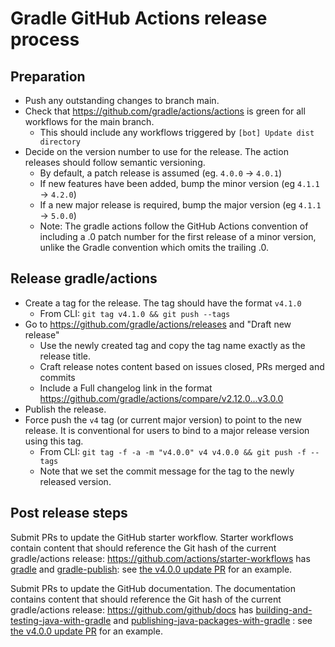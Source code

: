 # Gradle GitHub Actions release process

## Preparation
- Push any outstanding changes to branch main.
- Check that https://github.com/gradle/actions/actions is green for all workflows for the main branch.
  - This should include any workflows triggered by `[bot] Update dist directory`
- Decide on the version number to use for the release. The action releases should follow semantic versioning.
  - By default, a patch release is assumed (eg. `4.0.0` → `4.0.1`)
  - If new features have been added, bump the minor version (eg `4.1.1` → `4.2.0`)
  - If a new major release is required, bump the major version (eg `4.1.1` → `5.0.0`)
  - Note: The gradle actions follow the GitHub Actions convention of including a .0 patch number for the first release of a minor version, unlike the Gradle convention which omits the trailing .0.

## Release gradle/actions
- Create a tag for the release. The tag should have the format `v4.1.0`
  - From CLI: `git tag v4.1.0 && git push --tags`
- Go to https://github.com/gradle/actions/releases and "Draft new release"
  - Use the newly created tag and copy the tag name exactly as the release title.
  - Craft release notes content based on issues closed, PRs merged and commits
  - Include a Full changelog link in the format https://github.com/gradle/actions/compare/v2.12.0...v3.0.0
- Publish the release.
- Force push the `v4` tag (or current major version) to point to the new release. It is conventional for users to bind to a major release version using this tag.
  - From CLI: `git tag -f -a -m "v4.0.0" v4 v4.0.0 && git push -f --tags`
  - Note that we set the commit message for the tag to the newly released version.

## Post release steps

Submit PRs to update the GitHub starter workflow. Starter workflows contain content that should reference the Git hash of the current gradle/actions release:
https://github.com/actions/starter-workflows has [gradle](https://github.com/actions/starter-workflows/blob/main/ci/gradle.yml) and [gradle-publish](https://github.com/actions/starter-workflows/blob/main/ci/gradle-publish.yml): see [the v4.0.0 update PR](https://github.com/actions/starter-workflows/pull/2468) for an example.

Submit PRs to update the GitHub documentation. The documentation contains content that should reference the Git hash of the current gradle/actions release:
https://github.com/github/docs has [building-and-testing-java-with-gradle](https://github.com/github/docs/blob/main/content/actions/automating-builds-and-tests/building-and-testing-java-with-gradle.md) and [publishing-java-packages-with-gradle](https://github.com/github/docs/blob/main/content/actions/publishing-packages/publishing-java-packages-with-gradle.md) : see [the v4.0.0 update PR](https://github.com/github/docs/pull/34239) for an example.
